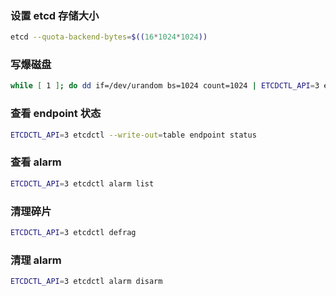 ### 设置 etcd 存储大小

```sh
etcd --quota-backend-bytes=$((16*1024*1024))
```
<!-- etcd --listen-client-urls 'http://localhost:12379' \
 --advertise-client-urls 'http://localhost:12379' \
 --listen-peer-urls 'http://localhost:12380' \
 --initial-advertise-peer-urls 'http://localhost:12380' \
 --initial-cluster 'default=http://localhost:12380'\
 --quota-backend-bytes=$((16*1024*1024)) -->
### 写爆磁盘

```sh
while [ 1 ]; do dd if=/dev/urandom bs=1024 count=1024 | ETCDCTL_API=3 etcdctl put key || break; done
```

### 查看 endpoint 状态

```sh
ETCDCTL_API=3 etcdctl --write-out=table endpoint status
```

### 查看 alarm

```sh
ETCDCTL_API=3 etcdctl alarm list
```

### 清理碎片

```sh
ETCDCTL_API=3 etcdctl defrag
```

### 清理 alarm

```sh
ETCDCTL_API=3 etcdctl alarm disarm
```
